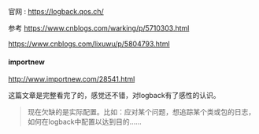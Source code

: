 
官网 : <https://logback.qos.ch/>

参考 <https://www.cnblogs.com/warking/p/5710303.html>

<https://www.cnblogs.com/lixuwu/p/5804793.html>

#### importnew

<http://www.importnew.com/28541.html>

这篇文章是完整看完了的，感觉还不错，对logback有了感性的认识。

> 现在欠缺的是实际配置。比如：应对某个问题，想追踪某个类或包的日志，
> 如何在logback中配置以达到目的……


